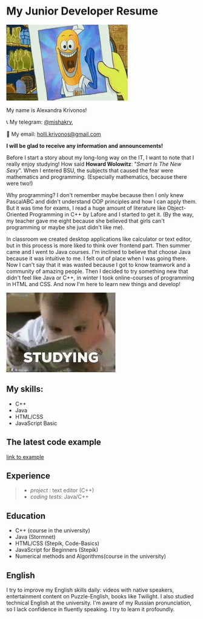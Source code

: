 # My Junior Developer Resume
![](https://raw.githubusercontent.com/AlexandraKrivonos/assets-for-cv/master/ezgif-6-2b097bf2552f.gif)

My name is Alexandra Krivonos!

📞 My telegram: [@mishakrv](https://t.me/mishakrv),

📩 My email: holli.krivonos@gmail.com

**I will be glad to receive any information and announcements!**

Before I start a story about my long-long way on the IT, I want to note that I really enjoy studying! How said **Howard Wolowitz**: "*Smart Is The New Sexy*". When I entered BSU, the subjects that caused the fear were mathematics and programming. (Especially mathematics, because there were two!)

Why programming? I don't remember maybe because then I only knew PascalABC and didn't understand OOP principles and how I can apply them. But it was time for exams, I read a huge amount of literature like Object-Oriented Programming in C++ by Lafore and I started to get it. (By the way, my teacher gave me eight because she believed that girls can't programming or maybe she just didn't like me).

In classroom we created desktop applications like calculator or text editor, but in this process is more liked to think over frontend part. Then summer came and I went to Java courses. I'm inclined to believe that choose Java because it was intuitive to me. I felt out of place when I was going there. Now I can't say that it was wasted because I got to know teamwork and a community of amazing people. Then I decided to try something new that didn't feel like Java or C++, in winter I took online-courses of programming in HTML and CSS. And now I'm here to learn new things and develop!

![](https://raw.githubusercontent.com/AlexandraKrivonos/assets-for-cv/master/mp42.gif)

## My skills:
- C++
- Java
- HTML/CSS
- JavaScript Basic

## The latest code example
[link to example](https://github.com/AlexandraKrivonos/assets-for-cv/blob/master/newtonMethod.java)

## Experience
> - *project* : text editor (C++)
> - *coding tests*: Java/C++

## Education
- C++ (course in the university)
- Java (Stormnet)
- HTML/CSS (Stepik, Code-Basics)
- JavaScript for Beginners (Stepik)
- Numerical methods and Algorithms(course in the university)

## English
I try to improve my English skills daily: videos with native speakers, entertainment content on Puzzle-English, books like Twilight. I also studied technical English at the university. I'm aware of my Russian pronunciation, so I lack confidence in fluently speaking. I try to learn it profoundly.
